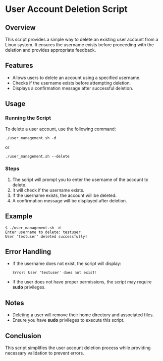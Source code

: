 # User Account Deletion Script

## Overview

This script provides a simple way to delete an existing user account from a Linux system. It ensures the username exists before proceeding with the deletion and provides appropriate feedback.

## Features

- Allows users to delete an account using a specified username.
- Checks if the username exists before attempting deletion.
- Displays a confirmation message after successful deletion.

## Usage

### Running the Script

To delete a user account, use the following command:

```
./user_management.sh -d
```

or

```
./user_management.sh --delete
```

### Steps

1. The script will prompt you to enter the username of the account to delete.
2. It will check if the username exists.
3. If the username exists, the account will be deleted.
4. A confirmation message will be displayed after deletion.

## Example

```
$ ./user_management.sh -d
Enter username to delete: testuser
User 'testuser' deleted successfully!
```

## Error Handling

- If the username does not exist, the script will display:
  ```
  Error: User 'testuser' does not exist!
  ```
- If the user does not have proper permissions, the script may require **sudo** privileges.

## Notes

- Deleting a user will remove their home directory and associated files.
- Ensure you have **sudo** privileges to execute this script.

## Conclusion

This script simplifies the user account deletion process while providing necessary validation to prevent errors.
